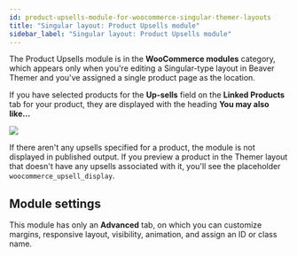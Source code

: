 ```yaml
---
id: product-upsells-module-for-woocommerce-singular-themer-layouts
title: "Singular layout: Product Upsells module"
sidebar_label: "Singular layout: Product Upsells module"
---
```


The Product Upsells module is in the **WooCommerce modules** category, which appears only when you're editing a Singular-type layout in Beaver Themer and you've assigned a single product page as the location.

If you have selected products for the **Up-sells** field on the **Linked Products** tab for your product, they are displayed with the heading **You may also like...**

![](/img/product-upsells-module-for-woocommerce-singular-theme-layouts-themer-6c20dae3.jpg)

If there aren't any upsells specified for a product, the module is not displayed  in published output. If you preview a product in the Themer layout that doesn't have any upsells associated with it, you'll see the placeholder `woocommerce_upsell_display`.

## Module settings

This module has only an **Advanced** tab, on which you can customize margins, responsive layout, visibility, animation, and assign an ID or class name.
